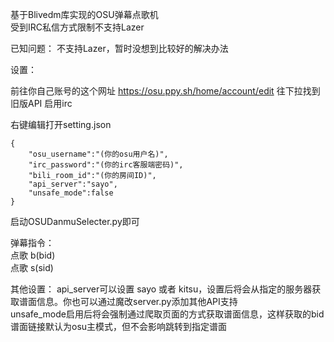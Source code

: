 基于Blivedm库实现的OSU弹幕点歌机  
受到IRC私信方式限制不支持Lazer

已知问题：
不支持Lazer，暂时没想到比较好的解决办法

设置：

前往你自己账号的这个网址
https://osu.ppy.sh/home/account/edit
往下拉找到 旧版API 启用irc

右键编辑打开setting.json
```
{
    "osu_username":"(你的osu用户名)",
    "irc_password":"(你的irc客服端密码)",
    "bili_room_id":"(你的房间ID)",
    "api_server":"sayo",
    "unsafe_mode":false
}
```
启动OSUDanmuSelecter.py即可

弹幕指令：  
点歌 b(bid)  
点歌 s(sid)

其他设置：
api_server可以设置 sayo 或者 kitsu，设置后将会从指定的服务器获取谱面信息。你也可以通过魔改server.py添加其他API支持  
unsafe_mode启用后将会强制通过爬取页面的方式获取谱面信息，这样获取的bid谱面链接默认为osu主模式，但不会影响跳转到指定谱面  


